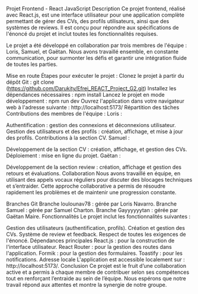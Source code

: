 Projet Frontend - React JavaScript
Description
Ce projet frontend, réalisé avec React.js, est une interface utilisateur pour une application complète permettant de gérer des CVs, des profils utilisateurs, ainsi que des systèmes de reviews. Il est conçu pour répondre aux spécifications de l'énoncé du projet et inclut toutes les fonctionnalités requises.

Le projet a été développé en collaboration par trois membres de l'équipe : Loris, Samuel, et Gaëtan. Nous avons travaillé ensemble, en constante communication, pour surmonter les défis et garantir une intégration fluide de toutes les parties.

Mise en route
Étapes pour exécuter le projet :
Clonez le projet à partir du dépôt Git :
    git clone (https://github.com/Darukity/Efrei_REACT_Project_G2.git)
Installez les dépendances nécessaires :
    npm install
Lancez le projet en mode développement :
    npm run dev
Ouvrez l'application dans votre navigateur web à l'adresse suivante :
    http://localhost:5173/
Répartition des tâches
Contributions des membres de l'équipe :
Loris :

Authentification : gestion des connexions et déconnexions utilisateur.
Gestion des utilisateurs et des profils : création, affichage, et mise à jour des profils.
Contributions à la section CV.
Samuel :

Développement de la section CV : création, affichage, et gestion des CVs.
Déploiement : mise en ligne du projet.
Gaëtan :

Développement de la section review : création, affichage et gestion des retours et évaluations.
Collaboration
Nous avons travaillé en équipe, en utilisant des appels vocaux réguliers pour discuter des blocages techniques et s’entraider. Cette approche collaborative a permis de résoudre rapidement les problèmes et de maintenir une progression constante.

Branches Git
Branche loulounav78 : gérée par Loris Navarro.
Branche Samuel : gérée par Samuel Charton.
Branche Gayyyyyytan : gérée par Gaëtan Maire.
Fonctionnalités
Le projet inclut les fonctionnalités suivantes :

Gestion des utilisateurs (authentification, profils).
Création et gestion des CVs.
Système de review et feedback.
Respect de toutes les exigences de l'énoncé.
Dépendances principales
React.js : pour la construction de l'interface utilisateur.
React Router : pour la gestion des routes dans l'application.
Formik : pour la gestion des formulaires.
Toastify : pour les notifications.
Adresse locale
L'application est accessible localement sur : http://localhost:5173/.
Conclusion
Ce projet est le fruit d’une collaboration active et a permis à chaque membre de contribuer selon ses compétences tout en renforçant l’entraide au sein de l’équipe. Nous espérons que notre travail répond aux attentes et montre la synergie de notre groupe.